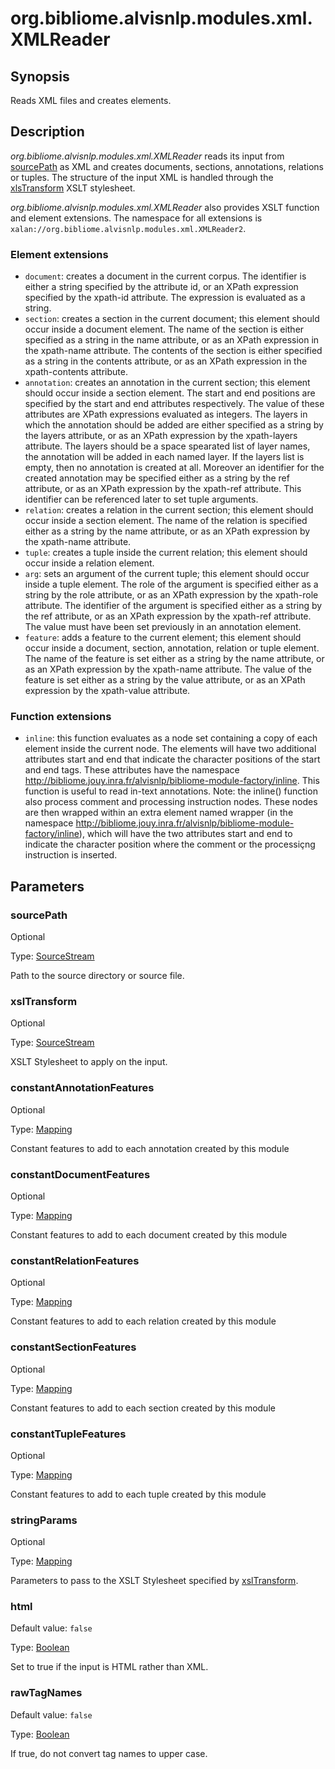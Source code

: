 # org.bibliome.alvisnlp.modules.xml.XMLReader

## Synopsis

Reads XML files and creates elements.

## Description

*org.bibliome.alvisnlp.modules.xml.XMLReader* reads its input from [sourcePath](#sourcePath) as XML and creates documents, sections, annotations, relations or tuples. The structure of the input XML is handled through the [xlsTransform](#xlsTransform) XSLT stylesheet.

*org.bibliome.alvisnlp.modules.xml.XMLReader* also provides XSLT function and element extensions. The namespace for all extensions is `xalan://org.bibliome.alvisnlp.modules.xml.XMLReader2`.

### Element extensions
* `document`: creates a document in the current corpus. The identifier is either a string specified by the attribute id, or an XPath expression specified by the xpath-id attribute. The expression is evaluated as a string.
* `section`: creates a section in the current document; this element should occur inside a document element. The name of the section is either specified as a string in the name attribute, or as an XPath expression in the xpath-name attribute. The contents of the section is either specified as a string in the contents attribute, or as an XPath expression in the xpath-contents attribute.
* `annotation`: creates an annotation in the current section; this element should occur inside a section element. The start and end positions are specified by the start and end attributes respectively. The value of these attributes are XPath expressions evaluated as integers. The layers in which the annotation should be added are either specified as a string by the layers attribute, or as an XPath expression by the xpath-layers attribute. The layers should be a space spearated list of layer names, the annotation will be added in each named layer. If the layers list is empty, then no annotation is created at all. Moreover an identifier for the created annotation may be specified either as a string by the ref attribute, or as an XPath expression by the xpath-ref attribute. This identifier can be referenced later to set tuple arguments.
* `relation`: creates a relation in the current section; this element should occur inside a section element. The name of the relation is specified either as a string by the name attribute, or as an XPath expression by the xpath-name attribute.
* `tuple`: creates a tuple inside the current relation; this element should occur inside a relation element.
* `arg`: sets an argument of the current tuple; this element should occur inside a tuple element. The role of the argument is specified either as a string by the role attribute, or as an XPath expression by the xpath-role attribute. The identifier of the argument is specified either as a string by the ref attribute, or as an XPath expression by the xpath-ref attribute. The value must have been set previously in an annotation element.
* `feature`: adds a feature to the current element; this element should occur inside a document, section, annotation, relation or tuple element. The name of the feature is set either as a string by the name attribute, or as an XPath expression by the xpath-name attribute. The value of the feature is set either as a string by the value attribute, or as an XPath expression by the xpath-value attribute.



### Function extensions
* `inline`: this function evaluates as a node set containing a copy of each element inside the current node. The elements will have two additional attributes start and end that indicate the character positions of the start and end tags. These attributes have the namespace http://bibliome.jouy.inra.fr/alvisnlp/bibliome-module-factory/inline. This function is useful to read in-text annotations.
Note: the inline() function also process comment and processing instruction nodes. These nodes are then wrapped within an extra element named wrapper (in the namespace http://bibliome.jouy.inra.fr/alvisnlp/bibliome-module-factory/inline), which will have the two attributes start and end to indicate the character position where the comment or the processiçng instruction is inserted.
          



## Parameters

<a name="sourcePath">

### sourcePath

Optional

Type: [SourceStream](../converter/org.bibliome.util.streams.SourceStream)

Path to the source directory or source file.

<a name="xslTransform">

### xslTransform

Optional

Type: [SourceStream](../converter/org.bibliome.util.streams.SourceStream)

XSLT Stylesheet to apply on the input.

<a name="constantAnnotationFeatures">

### constantAnnotationFeatures

Optional

Type: [Mapping](../converter/alvisnlp.module.types.Mapping)

Constant features to add to each annotation created by this module

<a name="constantDocumentFeatures">

### constantDocumentFeatures

Optional

Type: [Mapping](../converter/alvisnlp.module.types.Mapping)

Constant features to add to each document created by this module

<a name="constantRelationFeatures">

### constantRelationFeatures

Optional

Type: [Mapping](../converter/alvisnlp.module.types.Mapping)

Constant features to add to each relation created by this module

<a name="constantSectionFeatures">

### constantSectionFeatures

Optional

Type: [Mapping](../converter/alvisnlp.module.types.Mapping)

Constant features to add to each section created by this module

<a name="constantTupleFeatures">

### constantTupleFeatures

Optional

Type: [Mapping](../converter/alvisnlp.module.types.Mapping)

Constant features to add to each tuple created by this module

<a name="stringParams">

### stringParams

Optional

Type: [Mapping](../converter/alvisnlp.module.types.Mapping)

Parameters to pass to the XSLT Stylesheet specified by [xslTransform](#xslTransform).

<a name="html">

### html

Default value: `false`

Type: [Boolean](../converter/java.lang.Boolean)

Set to true if the input is HTML rather than XML.

<a name="rawTagNames">

### rawTagNames

Default value: `false`

Type: [Boolean](../converter/java.lang.Boolean)

If true, do not convert tag names to upper case.

